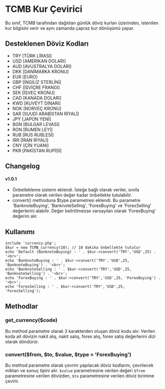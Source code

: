 # TCMB Kur Çevirici
Bu sınıf, TCMB tarafından dağıtılan günlük döviz kurları üzerinden, istenilen kur bilgisini verir ve aynı zamanda çapraz kur dönüşümü yapar.

## Desteklenen Döviz Kodları
 * TRY [TÜRK LİRASI]
 * USD [AMERİKAN DOLARI]
 * AUD [AVUSTRALYA DOLARI]
 * DKK [DANİMARKA KRONU]
 * EUR [EURO]
 * GBP [İNGİLİZ STERLİNİ]
 * CHF [İSVİÇRE FRANGI]
 * SEK [İSVEÇ KRONU]
 * CAD [KANADA DOLARI]
 * KWD [KUVEYT DİNARI]
 * NOK [NORVEÇ KRONU]
 * SAR [SUUDİ ARABİSTAN RİYALİ]
 * JPY [JAPON YENİ]
 * BGN [BULGAR LEVASI]
 * RON [RUMEN LEYİ]
 * RUB [RUS RUBLESİ]
 * IRR [İRAN RİYALİ]
 * CNY [ÇİN YUANI]
 * PKR [PAKİSTAN RUPİSİ]

## Changelog
#### v1.0.1
- Önbellekleme sistemi eklendi. İsteğe bağlı olarak veriler, sınıfa parametre olarak verilen değer kadar önbellekte tutulabilir.
- convert() methoduna $type parametresi eklendi. Bu parametre 'BanknoteBuying', 'BanknoteSelling', 'ForexBuying' ve 'ForexSelling' değerlerini alabilir. Değer belirtilmezse varsayılan olarak 'ForexBuying' değerini alır.

## Kullanımı
```
include 'currency.php';
$kur = new TCMB_currency(10); // 10 dakika önbellekte tutulur
echo 'Default (BanknoteBuying) : ' . $kur->convert('TRY','USD',25) . '<br>';
echo 'BanknoteBuying : ' . $kur->convert('TRY','USD',25, 'BanknoteBuying') . '<br>';
echo 'BanknoteSelling : ' . $kur->convert('TRY','USD',25, 'BanknoteSelling') . '<br>';
echo 'ForexBuying : ' . $kur->convert('TRY','USD',25, 'ForexBuying') . '<br>';
echo 'ForexSelling : ' . $kur->convert('TRY','USD',25, 'ForexSelling');
```
## Methodlar
### get_currency($code)
Bu method parametre olarak 3 karakterden oluşan döviz kodu alır. Verilen koda ait dövizin nakit alış, nakit satış, forex alış, forex satış değerlerini dizi olarak döndürür.

### convert($from, $to, $value, $type = 'ForexBuying')
Bu method parametre olarak çevrim yapılacak döviz kodlarını, çevrilecek miktarı ve sonuç tipini alır. `$value` parametresine verilen değeri `$from` parametresine verilen dövizden, `$to` parametresine verilen döviz birimine çevirir.

